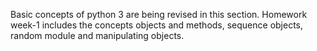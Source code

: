 Basic concepts of python 3 are being revised in this section. Homework week-1 includes the concepts objects and methods, sequence objects, random module and manipulating objects.
